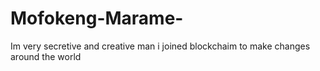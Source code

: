# Mofokeng-Marame-
Im very secretive and creative man i joined blockchaim to make changes around the world
